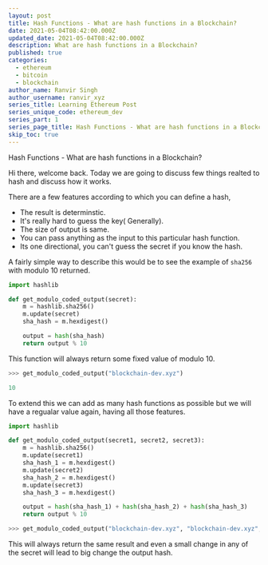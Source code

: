 ```yaml
---
layout: post
title: Hash Functions - What are hash functions in a Blockchain?
date: 2021-05-04T08:42:00.000Z
updated_date: 2021-05-04T08:42:00.000Z
description: What are hash functions in a Blockchain?
published: true
categories:
  - ethereum
  - bitcoin
  - blockchain
author_name: Ranvir Singh
author_username: ranvir_xyz
series_title: Learning Ethereum Post
series_unique_code: ethereum_dev
series_part: 1
series_page_title: Hash Functions - What are hash functions in a Blockchain?
skip_toc: true
---
```


Hash Functions - What are hash functions in a Blockchain?

Hi there, welcome back. Today we are going to discuss few things realted to hash and discuss how it works.

There are a few features according to which you can define a hash,

* The result is determinstic.
* It's really hard to guess the key( Generally).
* The size of output is same.
* You can pass anything as the input to this particular hash function.
* Its one directional, you can't guess the secret if you know the hash.


A fairly simple way to describe this would be to see the example of `sha256` with modulo 10 returned.

```python
import hashlib

def get_modulo_coded_output(secret):
    m = hashlib.sha256()
    m.update(secret)
    sha_hash = m.hexdigest()

    output = hash(sha_hash)
    return output % 10
```

This function will always return some fixed value of modulo 10.

```python
>>> get_modulo_coded_output("blockchain-dev.xyz")

10
```

To extend this we can add as many hash functions as possible but we will have a regualar value again, having all those features.

```python
import hashlib

def get_modulo_coded_output(secret1, secret2, secret3):
    m = hashlib.sha256()
    m.update(secret1)
    sha_hash_1 = m.hexdigest()
    m.update(secret2)
    sha_hash_2 = m.hexdigest()
    m.update(secret3)
    sha_hash_3 = m.hexdigest()

    output = hash(sha_hash_1) + hash(sha_hash_2) + hash(sha_hash_3)
    return output % 10
```

```python
>>> get_modulo_coded_output("blockchain-dev.xyz", "blockchain-dev.xyz", "blockchain-dev.xyz")
```

This will always return the same result and even a small change in any of the secret will lead to big change the output hash.